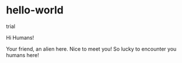 # hello-world
trial

Hi Humans!

Your friend, an alien here.
Nice to meet you! So lucky to encounter you humans here!
